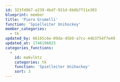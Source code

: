 ```yaml
---
id: 323fd967-a239-4bd7-931d-6b8b7f11e303
blueprint: member
title: 'Piero Grumelli'
function: 'Spielleiter Unihockey'
member_categories:
  - tk
updated_by: 66165c6e-09da-45b9-a7cc-44b3754f7e49
updated_at: 1746196023
categories_functions:
  -
    id: ma6vlktz
    categories: tk
    function: 'Spielleiter Unihockey'
    sort: 3
---
```

